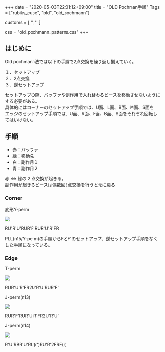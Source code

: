 +++
date = "2020-05-03T22:01:12+09:00"
title = "OLD Pochman手順"
Tags = ["rubiks_cube", "bld", "old_pochmann"]

customs = [
  '<link rel="stylesheet" href="https://cdnjs.cloudflare.com/ajax/libs/izimodal/1.4.2/css/iziModal.css" integrity="sha256-m/nnXscwkcMbAFsUOys9WKr+MzlZz3q7EcJpkOxItaU=" crossorigin="anonymous" />',
  '<script src="https://cdnjs.cloudflare.com/ajax/libs/izimodal/1.4.2/js/iziModal.js" integrity="sha256-rPSLT4QVhivrxPwK7xeqPLVWDDtc2YHkZHVxs1I6u9Y=" crossorigin="anonymous"></script>'
]

css = "old_pochmann_patterns.css"
+++

## はじめに

Old pochmann法では以下の手順で2点交換を繰り返し揃えていく。

１．セットアップ  
２．2点交換  
３．逆セットアップ  

セットアップの際、バッファや副作用で入れ替わるピースを移動させないようにする必要がある。  
具体的にはコーナーのセットアップ手順では、U面、L面、B面、M面、S面を  
エッジのセットアップ手順では、U面、R面、F面、B面、S面をそれぞれ回転してはいけない。

## 手順

- 赤：バッファ
- 緑：移動先
- 白：副作用１
- 青：副作用２

赤 ⇔ 緑の 2 点交換が起きる。  
副作用が起きるピースは偶数回2点交換を行うと元に戻る


### Corner

<div class="pattern">
  <p>変形Y-perm</p>
  <div class="type">
    <div class="lc"><img src="/rubiks_cube/img/op/transformed-y-perm.png"></div>
    <div class="rc">
      <p class="steps" data-visibles="rdf3,ulb4,ul0,ub1">RU'R'U'RUR'F'RUR'U'R'FR</p>
      <p class="explain">
        PLL(n15/Y-perm)の手順からFとF'のセットアップ、逆セットアップ手順をなくした手順になっている。
      </p>
    </div>
  </div>
</div>

### Edge

<div class="pattern">
  <p>T-perm</p>
  <div class="type">
    <div class="lc"><img src="/rubiks_cube/img/op/t-perm.png"></div>
    <div class="rc">
      <p class="steps" data-visibles="ul3,ur4,urf0,urb1">RUR'U'R'FR2U'R'U'RUR'F'</p>
    </div>
  </div>
</div>
<div class="pattern">
  <p>J-perm(n13)</p>
  <div class="type">
    <div class="lc"><img src="/rubiks_cube/img/op/j-perm-a.png"></div>
    <div class="rc">
      <p class="steps" data-visibles="uf3,ur4,urf0,urb1">RUR'F'RUR'U'R'FR2U'R'U'</p>
    </div>
  </div>
</div>
<div class="pattern">
  <p>J-perm(n14)</p>
  <div class="type">
    <div class="lc"><img src="/rubiks_cube/img/op/j-perm-b.png"></div>
    <div class="rc">
      <p class="steps" data-visibles="ub3,ur4,urf0,urb1">R'U'RBR'U'RU(r')RU'R'2FRF(r)</p>
    </div>
  </div>
</div>

<script src="/rubiks_cube/js/old_pochmann.bundle.js"></script>
